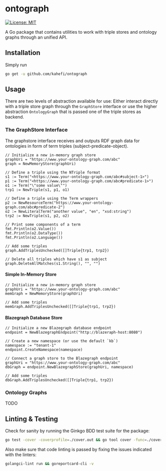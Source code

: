 # ontograph

[![License: MIT](https://img.shields.io/badge/License-MIT-blue.svg)](https://github.com/kahefi/ontograph/blob/main/LICENSE)

A Go package that contains utilities to work with triple stores and ontology graphs through an unified API.

## Installation
Simply run 
```bash
go get -u github.com/kahefi/ontograph
```

## Usage
There are two levels of abstraction available for use: Either interact directly with a triple store graph through the `GraphStore` interface or use the higher abstraction `OntologyGraph` that is passed one of the triple stores as backend.

### The GraphStore Interface
The graphstore interface receives and outputs RDF graph data for ontologies in form of term triples (subject-predicate-object).

```golang
// Initialize a new in-memory graph store
graphUri = "https://www.your-ontology-graph.com/abc"
graph = NewMemoryStore(graphUri)

// Define a triple using the NTriple format
s1 := Term("<https://www.your-ontology-graph.com/abc#subject-1>")
p1 := Term("<https://www.your-ontology-graph.com/abc#predicate-1>")
o1 := Term("\"some value\"")
trp1 := NewTriple(s1, p1, o1)

// Define a triple using the Term wrappers
p2 := NewResourceTerm("https://www.your-ontology-graph.com/abc#predicate-2")
o2 := NewLiteralTerm("another value", "en", "xsd:string")
trp2 := NewTriple(s1, p2, o2)

// Print some components of a term
fmt.Println(o2.Value())
fmt.Println(o2.DataType())
fmt.Println(o2.Language())

// Add some triples
graph.AddTriplesUnchecked([]Triple{trp1, trp2})

// Delete all triples which have s1 as subject
graph.DeleteAllMatches(s1.String(), "", "")

```

#### Simple In-Memory Store
```golang
// Initialize a new in-memory graph store
graphUri = "https://www.your-ontology-graph.com/abc"
memGraph = NewMemoryStore(graphUri)

// Add some triples
memGraph.AddTriplesUnchecked([]Triple{trp1, trp2})
```

#### Blazegraph Database Store
```golang
// Initialize a new Blazegraph database endpoint
endpoint = NewBlazegraphEndpoint("http://blazeraph-host:8080")

// Create a new namespace (or use the default `kb`)
namespace := "tenant-1"
endpoint.CreateNamespace(namespace)

// Connect a graph store to the Blazegraph endpoint
graphUri = "https://www.your-ontology-graph.com/abc"
dbGraph = endpoint.NewBlazegraphStore(graphUri, namespace)

// Add some triples
dbGraph.AddTriplesUnchecked([]Triple{trp1, trp2})
```

### Ontology Graphs
TODO

## Linting & Testing
Check for sanity by running the Ginkgo BDD test suite for the package:
```bash
go test -cover -coverprofile=./cover.out && go tool cover -func=./cover.out
```
Also make sure that code linting is passed by fixing the issues indicated with the linters:
```bash
golangci-lint run && goreportcard-cli -v
```
